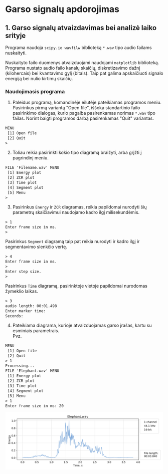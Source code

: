 # Garso signalų apdorojimas
## 1. Garso signalų atvaizdavimas bei analizė laiko srityje

Programa naudoja `scipy.io wavfilw` biblioteką `*.wav` tipo audio failams nuskaityti.  

Nuskaityto failo duomenys atvaizduojami naudojami `matplotlib` biblioteką. Programa nustato audio failo kanalų skaičių, diskretizavimo dažnį (kilohercais) bei kvantavimo gylį (bitais). Taip pat galima apskaičiuoti signalo energiją bei nulio kirtimų skaičių.

### Naudojimasis programa

1. Paleidus programą, komandinėje eilutėje pateikiamas programos meniu. Pasirinkus pirmą variantą "Open file", iššoka standartinio failo pasirinkimo dialogas, kurio pagalba pasirenkamas norimas `*.wav` tipo failas. Norint baigti programos darbą pasirenkamas "Quit" variantas.
```
MENU
 [1] Open file
 [2] Quit
> 
```
2. Toliau reikia pasirinkti kokio tipo diagramą braižyti, arba grįžti į pagrindinį meniu.
```
FILE 'Filename.wav' MENU
 [1] Energy plot
 [2] ZCR plot
 [3] Time plot
 [4] Segment plot
 [5] Menu
> 
```
3. Pasirinkus `Energy` ir `ZCR` diagramas, reikia papildomai nurodyti šių parametrų skaičiavimui naudojamo kadro ilgį milisekundėmis.
```
> 1
Enter frame size in ms.
> 
```
Pasirinkus `Segment` diagramą taip pat reikia nurodyti ir kadro ilgį ir segmentavimo slenkčio vertę.
```
> 4
Enter frame size in ms.
> 
Enter step size.
> 
```
Pasirinkus `Time` diagramą, pasirinktoje vietoje papildomai nurodomas žymeklio laikas.
```
> 3
audio length: 00:01.498
Enter marker time:
Seconds: 
```
4. Pateikiama diagrama, kurioje atvaizduojamas garso įrašas, kartu su esminiais parametrais.  
   Pvz.
```
MENU
 [1] Open file
 [2] Quit
> 1
Processing...
FILE 'Elephant.wav' MENU
 [1] Energy plot
 [2] ZCR plot
 [3] Time plot
 [4] Segment plot
 [5] Menu
> 1
Enter frame size in ms: 20
```
![energy plot of Elephant.wav file](plots/elephant_energy_20ms.png)